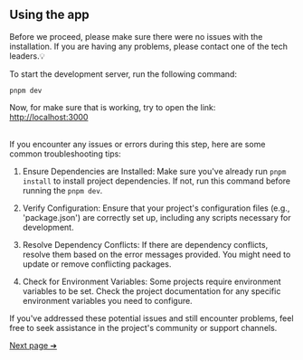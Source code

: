 ## Using the app

Before we proceed, please make sure there were no issues with the installation. If you are having any problems, please contact one of the tech leaders.:bulb:

To start the development server, run the following command:

`pnpm dev`

Now, for make sure that is working, try to open the link: [http://localhost:3000][1]

<br>
If you encounter any issues or errors during this step, here are some common troubleshooting tips:

1.  Ensure Dependencies are Installed:
    Make sure you've already run `pnpm install` to install project dependencies.
    If not, run this command before running the `pnpm dev`.

2.  Verify Configuration:
    Ensure that your project's configuration files (e.g., 'package.json') are correctly set up, including any scripts necessary for development.

3.  Resolve Dependency Conflicts:
    If there are dependency conflicts, resolve them based on the error messages provided. You might need to update or remove conflicting packages.

4.  Check for Environment Variables:
    Some projects require environment variables to be set. Check the project documentation for any specific environment variables you need to configure.

If you've addressed these potential issues and still encounter problems, feel free to seek assistance in the project's community or support channels.

[Next page ➔][2]

[1]: http://localhost:3000
[2]: possible-errors.md
